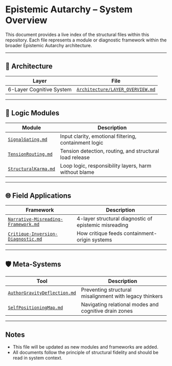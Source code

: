# Epistemic Autarchy – System Overview

This document provides a live index of the structural files within this repository. Each file represents a module or diagnostic framework within the broader Epistemic Autarchy architecture.

---

## 🔷 Architecture

| Layer | File |
|-------|------|
| 6-Layer Cognitive System | [`Architecture/LAYER_OVERVIEW.md`](Architecture/LAYER_OVERVIEW.md) |

---

## 🧩 Logic Modules

| Module | Description |
|--------|-------------|
| [`SignalGating.md`](Logic-Modules/SignalGating.md) | Input clarity, emotional filtering, containment logic |
| [`TensionRouting.md`](Logic-Modules/TensionRouting.md) | Tension detection, routing, and structural load release |
| [`StructuralKarma.md`](Logic-Modules/StructuralKarma.md) | Loop logic, responsibility layers, harm without blame |

---

## 🌐 Field Applications

| Framework | Description |
|-----------|-------------|
| [`Narrative-Misreading-Framework.md`](Field-Application/Narrative-Misreading-Framework.md) | 4-layer structural diagnostic of epistemic misreading |
| [`Critique-Inversion-Diagnostic.md`](Field-Application/Critique-Inversion-Diagnostic.md) | How critique feeds containment-origin systems |

---

## 🛡 Meta-Systems

| Tool | Description |
|------|-------------|
| [`AuthorGravityDeflection.md`](Meta-Systems/AuthorGravityDeflection.md) | Preventing structural misalignment with legacy thinkers |
| [`SelfPositioningMap.md`](Meta-Systems/SelfPositioningMap.md) | Navigating relational modes and cognitive drain zones |

---

## Notes

- This file will be updated as new modules and frameworks are added.
- All documents follow the principle of structural fidelity and should be read in system context.

